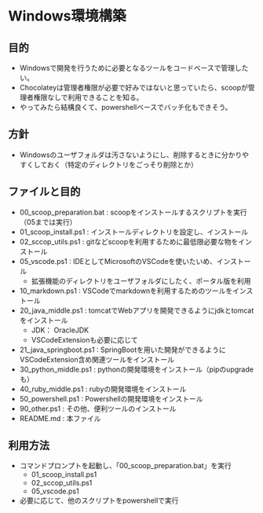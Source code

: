 # Windows環境構築
## 目的
- Windowsで開発を行うために必要となるツールをコードベースで管理したい。
- Chocolateyは管理者権限が必要で好みではないと思っていたら、scoopが管理者権限なしで利用できることを知る。
- やってみたら結構良くて、powershellベースでバッチ化もできそう。

## 方針
- Windowsのユーザフォルダは汚さないようにし、削除するときに分かりやすくしておく（特定のディレクトリをごっそり削除とか）

## ファイルと目的
- 00_scoop_preparation.bat : scoopをインストールするスクリプトを実行（05までは実行）
- 01_scoop_install.ps1 : インストールディレクトリを設定し、インストール
- 02_sccop_utils.ps1 : gitなどscoopを利用するために最低限必要な物をインストール
- 05_vscode.ps1 : IDEとしてMicrosoftのVSCodeを使いたいめ、インストール
    - 拡張機能のディレクトリをユーザフォルダにしたく、ポータル版を利用
- 10_markdown.ps1 : VSCodeでmarkdownを利用するためのツールをインストール
- 20_java_middle.ps1 : tomcatでWebアプリを開発できるようにjdkとtomcatをインストール
    - JDK： OracleJDK
    - VSCodeExtensionも必要に応じて
- 21_java_springboot.ps1 : SpringBootを用いた開発ができるようにVSCodeExtension含め関連ツールをインストール
- 30_python_middle.ps1 : pythonの開発環境をインストール（pipのupgradeも）
- 40_ruby_middle.ps1 : rubyの開発環境をインストール
- 50_powershell.ps1 : Powershellの開発環境をインストール
- 90_other.ps1 : その他、便利ツールのインストール
- README.md : 本ファイル

## 利用方法
- コマンドプロンプトを起動し、「00_scoop_preparation.bat」を実行
    - 01_scoop_install.ps1
    - 02_sccop_utils.ps1
    - 05_vscode.ps1
- 必要に応じて、他のスクリプトをpowershellで実行
